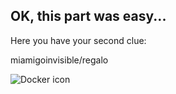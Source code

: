 ## OK, this part was easy...

Here you have your second clue:

miamigoinvisible/regalo

![Docker icon](http://blog.sylvaincau.com/content/images/2016/02/docker-1080-1.png)
